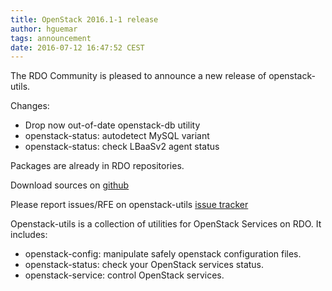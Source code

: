 ```yaml
---
title: OpenStack 2016.1-1 release
author: hguemar
tags: announcement
date: 2016-07-12 16:47:52 CEST
---
```


The RDO Community is pleased to announce a new release of openstack-utils.

Changes:
- Drop now out-of-date openstack-db utility
- openstack-status: autodetect MySQL variant
- openstack-status: check LBaaSv2 agent status

Packages are already in RDO repositories.

Download sources on [github](https://github.com/redhat-openstack/openstack-utils/releases)

Please report issues/RFE on openstack-utils [issue tracker](https://github.com/redhat-openstack/openstack-utils/issues)

Openstack-utils is a collection of utilities for OpenStack Services on RDO.
It includes:
- openstack-config: manipulate safely openstack configuration files.
- openstack-status: check your OpenStack services status.
- openstack-service: control OpenStack services.





